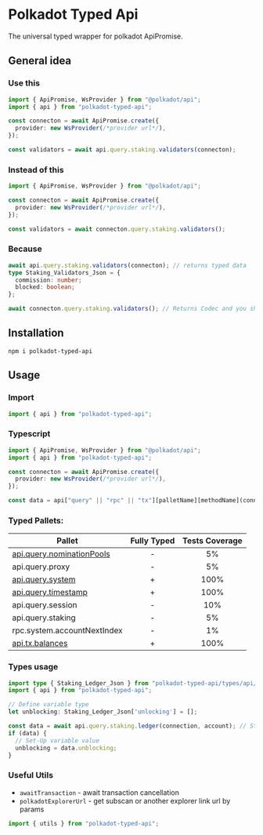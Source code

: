 # Polkadot Typed Api
The universal typed wrapper for polkadot ApiPromise.

## General idea

### Use this
```typescript
import { ApiPromise, WsProvider } from "@polkadot/api";
import { api } from "polkadot-typed-api";

const connecton = await ApiPromise.create({
  provider: new WsProvider(/*provider url*/),
});

const validators = await api.query.staking.validators(connecton);
```

### Instead of this
```typescript
import { ApiPromise, WsProvider } from "@polkadot/api";

const connecton = await ApiPromise.create({
  provider: new WsProvider(/*provider url*/),
});

const validators = await connecton.query.staking.validators();
```

### Because
```typescript
await api.query.staking.validators(connecton); // returns typed data
type Staking_Validators_Json = {
  commission: number;
  blocked: boolean;
};

await connecton.query.staking.validators(); // Returns Codec and you should guess what to do with that!
```

## Installation
```shell
npm i polkadot-typed-api
```

## Usage

### Import
```typescript
import { api } from "polkadot-typed-api";
```

### Typescript
```typescript
import { ApiPromise, WsProvider } from "@polkadot/api";
import { api } from "polkadot-typed-api";

const connecton = await ApiPromise.create({
  provider: new WsProvider(/*provider url*/),
});

const data = api["query" || "rpc" || "tx"][palletName][methodName](connection, ...params);
```

### Typed Pallets:
| Pallet                                                                                                                                                    | Fully Typed | Tests Coverage |
|-----------------------------------------------------------------------------------------------------------------------------------------------------------|:-----------:|:--------------:|
| [api.query.nominationPools](https://github.com/dmitrytarassov/crypto-tools/blob/main/packages/polkadot-typed-api/src/api/query/nominationPools/README.md) |      -      |       5%       |
| api.query.proxy                                                                                                                                           |      -      |       5%       |
| [api.query.system](https://github.com/dmitrytarassov/crypto-tools/blob/main/packages/polkadot-typed-api/src/api/query/system/README.md)                   |      +      |      100%      |
| [api.query.timestamp](https://github.com/dmitrytarassov/crypto-tools/blob/main/packages/polkadot-typed-api/src/api/query/timestamp/README.md)             |      +      |      100%      |
| api.query.session                                                                                                                                         |      -      |      10%       |
| api.query.staking                                                                                                                                         |      -      |       5%       |
| rpc.system.accountNextIndex                                                                                                                               |      -      |       1%       |
| [api.tx.balances](https://github.com/dmitrytarassov/crypto-tools/blob/main/packages/polkadot-typed-api/src/api/tx/balances/README.md)                     | + | 100% |

### Types usage
```typescript
import type { Staking_Ledger_Json } from "polkadot-typed-api/types/api/query/staking/ledger";
import { api } from "polkadot-typed-api";

// Define variable type
let unblocking: Staking_Ledger_Json['unlocking'] = [];

const data = await api.query.staking.ledger(connection, account); // Staking_Ledger_Json
if (data) {
  // Set-Up variable value
  unblocking = data.unblocking;
}
```

### Useful Utils
- `awaitTransaction` - await transaction cancellation
- `polkadotExplorerUrl` - get subscan or another explorer link url by params 

```typescript
import { utils } from "polkadot-typed-api";
```